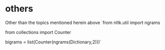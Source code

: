 # others
Other than the topics mentioned herein above
`from nltk.util import ngrams

from collections import Counter

bigrams = list(Counter(ngrams(Dictionary,2)))`
